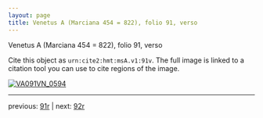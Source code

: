 ```yaml
---
layout: page
title: Venetus A (Marciana 454 = 822), folio 91, verso
---
```


Venetus A (Marciana 454 = 822), folio 91, verso

Cite this object as `urn:cite2:hmt:msA.v1:91v`.  The full image is linked to a citation tool you can use to cite regions of the image.

[![VA091VN_0594](http://www.homermultitext.org/iipsrv?IIIF=/project/homer/pyramidal/deepzoom/hmt/vaimg/2017a/VA091VN_0594.tif/full/800,/0/default.jpg)](http://www.homermultitext.org/ict2/?urn=urn:cite2:hmt:vaimg.2017a:VA091VN_0594) 

---

previous:  [91r](../91r/) | next: [92r](../92r/)